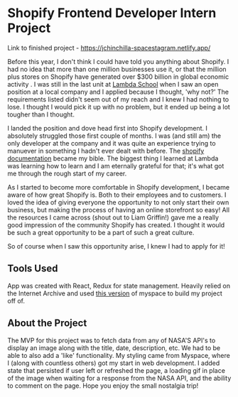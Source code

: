 # Shopify Frontend Developer Intern Project

Link to finished project - https://jchinchilla-spacestagram.netlify.app/

Before this year, I don't think I could have told you anything about Shopify. I had no idea that more than one million businesses use it, or that the million plus stores on Shopify have generated over $300 billion in global economic activity  . I was still in the last unit at [Lambda School](https://lambdaschool.com/) when I saw an open position at a local company and I applied because I thought, 'why not?' The requirements listed didn't seem out of my reach and I knew I had nothing to lose. I thought I would pick it up with no problem, but it ended up being a lot tougher than I thought.

I landed the position and dove head first into Shopify development. I absolutely struggled those first couple of months. I was (and still am) the only developer at the company and it was quite an experience trying to manuever in something I hadn't ever dealt with before. The [shopify documentation](https://shopify.dev/api/liquid) became my bible. The biggest thing I learned at Lambda was learning how to learn and I am eternally grateful for that; it's what got me through the rough start of my career.

As I started to become more comfortable in Shopify development, I became aware of how great Shopify is. Both to their employees and to customers. I loved the idea of giving everyone the opportunity to not only start their own business, but making the process of having an online storefront so easy! All the resources I came across (shout out to Liam Griffin!) gave me a really good impression of the community Shopify has created. I thought it would be such a great opportunity to be a part of such a great culture.

So of course when I saw this opportunity arise, I knew I had to apply for it!

## Tools Used

App was created with React, Redux for state management. Heavily relied on the Internet Archive and used [this version](https://web.archive.org/web/20060311153235/http://www.myspace.com/Tom) of myspace to build my project off of.

## About the Project

The MVP for this project was to fetch data from any of NASA'S API's to display an image along with the title, date, description, etc. We had to be able to also add a 'like' functionality. My styling came from Myspace, where I (along with countless others) got my start in web development. I added state that persisted if user left or refreshed the page, a loading gif in place of the image when waiting for a response from the NASA API, and the ability to comment on the page. Hope you enjoy the small nostalgia trip!
